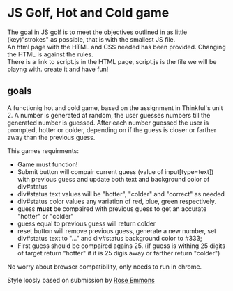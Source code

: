 JS Golf, Hot and Cold game
==============

The goal in JS golf is to meet the objectives outlined in as little (key)"strokes" as possible, that is with the smallest JS file.
<br />
An html page with the HTML and CSS needed has been provided. Changing the HTML is against the rules.
<br />
There is a link to script.js in the HTML page, script.js is the file we will be playng with. 
create it and have fun!

goals
-----
A functionig hot and cold game, based on the assignment in Thinkful's unit 2.
A number is generated at random, the user guesses numbers till the generated number is guessed.
After each number guessed the user is prompted, hotter or colder, depending on if the guess is closer or farther away than the previous guess.

This games requirments:
- Game must function!
- Submit button will compair current guess (value of input[type=text]) with previous guess and update both text and background color of div#status
- div#status  text values will be "hotter", "colder" and "correct" as needed
- div#status color values any variation of red, blue, green respectively.
- guess <b>must</b> be compaired with previous guess to get an accurate "hotter" or "colder"
- guess equal to previous guess will return colder
- reset button will remove previous guess, generate a new number, set div#status text to "..." and div#status background color to #333;
- First guess should be compaired agains 25. (if guess is withing 25 digits of target return "hotter" if it is 25 digis away or farther return "colder")

No worry about browser compatibility, only needs to run in chrome.

Style loosly based on submission by [Rose Emmons](https://plus.google.com/u/0/107224717251001624273/posts/MnEt3jMfzt6)
